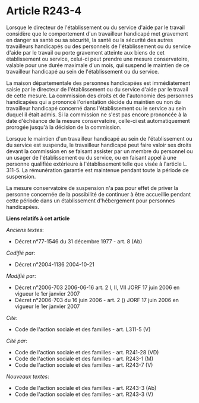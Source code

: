 # Article R243-4

Lorsque le directeur de l'établissement ou du service d'aide par le travail considère que le comportement d'un travailleur
handicapé met gravement en danger sa santé ou sa sécurité, la santé ou la sécurité des autres travailleurs handicapés ou des
personnels de l'établissement ou du service d'aide par le travail ou porte gravement atteinte aux biens de cet établissement
ou service, celui-ci peut prendre une mesure conservatoire, valable pour une durée maximale d'un mois, qui suspend le
maintien de ce travailleur handicapé au sein de l'établissement ou du service. 

La maison départementale des personnes handicapées est immédiatement saisie par le directeur de l'établissement ou du service
d'aide par le travail de cette mesure. La commission des droits et de l'autonomie des personnes handicapées qui a prononcé
l'orientation décide du maintien ou non du travailleur handicapé concerné dans l'établissement ou le service au sein duquel
il était admis. Si la commission ne s'est pas encore prononcée à la date d'échéance de la mesure conservatoire, celle-ci est
automatiquement prorogée jusqu'à la décision de la commission. 

Lorsque le maintien d'un travailleur handicapé au sein de l'établissement ou du service est suspendu, le travailleur
handicapé peut faire valoir ses droits devant la commission en se faisant assister par un membre du personnel ou un usager de
l'établissement ou du service, ou en faisant appel à une personne qualifiée extérieure à l'établissement telle que visée à
l'article L. 311-5. La rémunération garantie est maintenue pendant toute la période de suspension. 

La mesure conservatoire de suspension n'a pas pour effet de priver la personne concernée de la possibilité de continuer à
être accueillie pendant cette période dans un établissement d'hébergement pour personnes handicapées.

**Liens relatifs à cet article**

_Anciens textes_:

  - Décret n°77-1546 du 31 décembre 1977 - art. 8 (Ab)

_Codifié par_:

  - Décret n°2004-1136 2004-10-21

_Modifié par_:

  - Décret n°2006-703 2006-06-16 art. 2 I, II, VII JORF 17 juin 2006 en vigueur le 1er janvier 2007
  - Décret n°2006-703 du 16 juin 2006 - art. 2 () JORF 17 juin 2006 en vigueur le 1er janvier 2007

_Cite_:

  - Code de l'action sociale et des familles - art. L311-5 (V)

_Cité par_:

  - Code de l'action sociale et des familles - art. R241-28 (VD)
  - Code de l'action sociale et des familles - art. R243-1 (M)
  - Code de l'action sociale et des familles - art. R243-7 (V)

_Nouveaux textes_:

  - Code de l'action sociale et des familles - art. R243-3 (Ab)
  - Code de l'action sociale et des familles - art. R243-3 (V)
